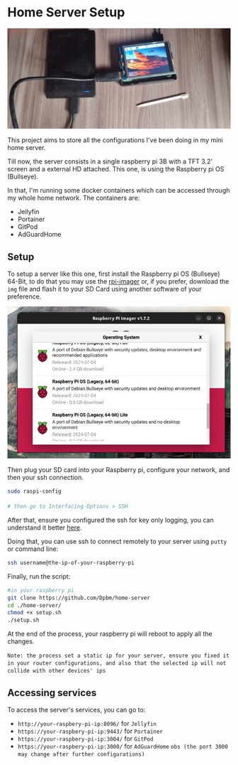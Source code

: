 # Home Server Setup

<img src="./assets/system.jpeg" />

This project aims to store all the configurations I've been doing in my mini home server.

Till now, the server consists in a single raspberry pi 3B with a TFT 3.2' screen and a external HD attached. This one, is using the Raspberry pi OS (Bullseye).

In that, I'm running some docker containers which can be accessed through my whole home network. The containers are:

- Jellyfin
- Portainer
- GitPod
- AdGuardHome



## Setup

To setup a server like this one, first install the Raspberry pi OS (Bullseye) 64-Bit, to do that you may use the [rpi-imager](https://www.raspberrypi.com/software/) or, if you prefer, download the `img` file and flash it to your SD Card using another software of your preference.

![rpi-imager - flashing the system](./assets/pi%20imager.png)

Then plug your SD card into your Raspberry pi, configure your network, and then your ssh connection.

```bash
sudo raspi-config

# then go to Interfacing Options > SSH
```

After that, ensure you configured the ssh for key only logging, you can understand it better [here](https://www.digitalocean.com/community/tutorials/how-to-configure-ssh-key-based-authentication-on-a-linux-server).

Doing that, you can use ssh to connect remotely to your server using `putty` or command line:

```bash
ssh username@the-ip-of-your-raspberry-pi
```

Finally, run the script:


```bash
#in your raspberry pi
git clone https://github.com/Dpbm/home-server
cd ./home-server/
chmod +x setup.sh
./setup.sh
```

At the end of the process, your raspberry pi will reboot to apply all the changes.

`Note: the process set a static ip for your server, ensure you fixed it in your router configurations, and also that the selected ip will not collide with other devices' ips`

## Accessing services

To access the server's services, you can go to:

- `http://your-raspbery-pi-ip:8096/` for `Jellyfin`
- `https://your-raspbery-pi-ip:9443/` for `Portainer`
- `https://your-raspbery-pi-ip:3004/` for `GitPod`
- `https://your-raspbery-pi-ip:3000/` for `AdGuardHome` `obs (the port 3000 may change after further configurations)`